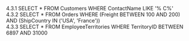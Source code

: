 
4.3.1 SELECT * FROM Customers WHERE ContactName LIKE '% C%'  
4.3.2 SELECT * FROM Orders
WHERE (Freight BETWEEN 100 AND 200) AND (ShipCountry IN ('USA', 'France'))  
4.3.3 SELECT * FROM EmployeeTerritories
WHERE TerritoryID BETWEEN 6897 AND 31000
